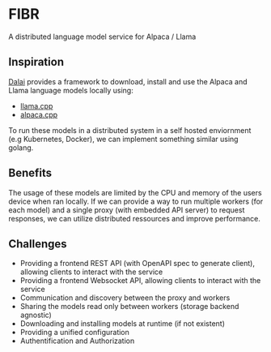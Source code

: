 # FIBR

A distributed language model service for Alpaca / Llama

## Inspiration

[Dalai](https://github.com/cocktailpeanut/dalai) provides a framework
to download, install and use the Alpaca and Llama language models locally using:

* [llama.cpp](https://github.com/ggerganov/llama.cpp)
* [alpaca.cpp](https://github.com/antimatter15/alpaca.cpp)

To run these models in a distributed system in a self hosted enviornment (e.g Kubernetes, Docker),
we can implement something similar using golang. 

## Benefits

The usage of these models are limited by the CPU and memory of the users device when ran locally.
If we can provide a way to run multiple workers (for each model) and a single proxy (with embedded API server)
to request responses, we can utilize distributed ressources and improve performance.

## Challenges

* Providing a frontend REST API (with OpenAPI spec to generate client), allowing clients to interact with the service
* Providing a frontend Websocket API, allowing clients to interact with the service
* Communication and discovery between the proxy and workers
* Sharing the models read only between workers (storage backend agnostic)
* Downloading and installing models at runtime (if not existent)
* Providing a unified configuration
* Authentification and Authorization
